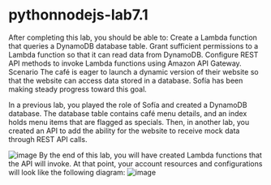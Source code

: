 # pythonnodejs-lab7.1
After completing this lab, you should be able to:  Create a Lambda function that queries a DynamoDB database table. Grant sufficient permissions to a Lambda function so that it can read data from DynamoDB. Configure REST API methods to invoke Lambda functions using Amazon API Gateway.
Scenario
The café is eager to launch a dynamic version of their website so that the website can access data stored in a database. Sofía has been making steady progress toward this goal.

In a previous lab, you played the role of Sofía and created a DynamoDB database. The database table contains café menu details, and an index holds menu items that are flagged as specials. Then, in another lab, you created an API to add the ability for the website to receive mock data through REST API calls.

![image](https://github.com/jipx/pythonnodejs-lab7.1/assets/4178277/83de71c4-a9bb-4e43-91fc-7ec2d3efaaad)
By the end of this lab, you will have created Lambda functions that the API will invoke. At that point, your account resources and configurations will look like the following diagram:
![image](https://github.com/jipx/pythonnodejs-lab7.1/assets/4178277/a553b0db-fbef-4b00-a3ce-9c9abeb43ea9)
